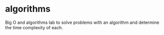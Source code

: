 # algorithms

Big O and algorithms lab to solve problems with an algorithm and determine the time complexity of each.
